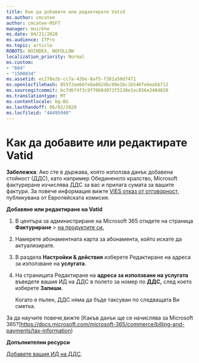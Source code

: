 ```yaml
---
title: Как да добавите или редактирате Vatid
ms.author: cmcatee
author: cmcatee-MSFT
manager: mnirkhe
ms.date: 04/21/2020
ms.audience: ITPro
ms.topic: article
ROBOTS: NOINDEX, NOFOLLOW
localization_priority: Normal
ms.custom:
- "664"
- "1500034"
ms.assetid: ec278e2b-cc7a-43be-8af5-f381a50d7471
ms.openlocfilehash: 855f2ae66fe8a882dbc69e1bc1b546fe6eabb712
ms.sourcegitcommit: bc7d6f4f3c9f7060d073f5130e1ec856e248d020
ms.translationtype: MT
ms.contentlocale: bg-BG
ms.lasthandoff: 06/02/2020
ms.locfileid: "44495940"
---
```

# <a name="how-to-add-or-edit-a-vatid"></a>Как да добавите или редактирате Vatid

**Забележка**: Ако сте в държава, която използва данък добавена стойност (ДДС), като например Обединеното кралство, Microsoft фактуриране изчислява ДДС за вас и прилага сумата за вашите фактури. За повече информация вижте [VIES отказ от отговорност,](https://go.microsoft.com/fwlink/p/?LinkID=841741) публикувана от Европейската комисия.

**Добавяне или редактиране на Vatid**

1. В центъра за администриране на Microsoft 365 отидете на страница **Фактуриране** \> [на продуктите си.](https://go.microsoft.com/fwlink/p/?linkid=842054)

2. Намерете абонаментната карта за абонамента, който искате да актуализирате.

3. В раздела **Настройки & действия** изберете Редактиране на адреса за използване на **услугата**.

4. На страницата Редактиране на **адреса за използване на услугата** въведете вашия ИД на ДДС в полето за номер по **ДДС,** след което изберете **Запиши**.

    Когато е пълен, ДДС няма да бъде таксуван по следващата Ви сметка.

За да научите повече,вижте [Какъв данък ще се начислява за Microsoft 365?]https://docs.microsoft.com/microsoft-365/commerce/billing-and-payments/tax-information)

**Допълнителни ресурси**

[Добавете вашия ИД на ДДС](https://docs.microsoft.com/microsoft-365/commerce/billing-and-payments/tax-information?view=o365-worldwide#add-your-vat-id-eu-countries-only).